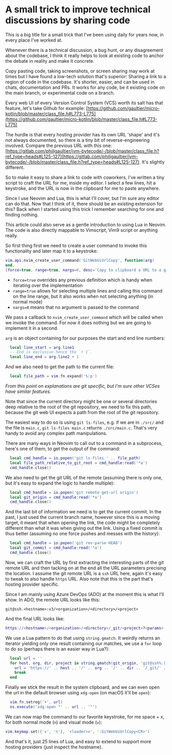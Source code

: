 # A small trick to improve technical discussions by sharing code

This is a big title for a small trick that I've been using daily for years now, in every place I've worked at. 

Whenever there is a technical discussion, a bug hunt, or any disagreement about the codebase, I think it really helps to look at existing code to anchor the debate in reality and make it concrete.

Copy pasting code, taking screenshots, or screen sharing may work at times but I have found a low-tech solution that's superior: Sharing a link to a region of code in the codebase. It's shorter, easier, and can be used in chats, documentation and PRs. 
It works for any code, be it existing code on the main branch, or experimental code on a branch.

Every web UI of every Version Control System (VCS) worth its salt has that feature, let's take Github for example: [https://github.com/gaultier/micro-kotlin/blob/master/class_file.h#L773-L775](https://github.com/gaultier/micro-kotlin/blob/master/class_file.h#L773-L775)

The hurdle is that every hosting provider has its own URL 'shape' and it's not always documented, so there is a tiny bit of reverse-engineering involved. Compare the previous URL with this one: [https://gitlab.com/philigaultier/jvm-bytecode/-/blob/master/class_file.h?ref_type=heads#L125-127](https://gitlab.com/philigaultier/jvm-bytecode/-/blob/master/class_file.h?ref_type=heads#L125-127). It's slightly different.

So to make it easy to share a link to code with coworkers, I've written a tiny script to craft the URL for me, inside my editor. I select a few lines, hit a keystroke, and the URL is now in the clipboard for me to paste anywhere.

Since I use Neovim and Lua, this is what I'll cover, but I'm sure any editor can do that. Now that I think of it, there should be an existing extension for this? Back when I started using this trick I remember searching for one and finding nothing.

This article could also serve as a gentle introduction to using Lua in Neovim. The code is also directly mappable to Vimscript, Vim9 script or anything really.

So first thing first we need to create a user command to invoke this functionality and later map it to a keystroke:

```lua
vim.api.nvim_create_user_command('GitWebUiUrlCopy', function(arg)
end,
{force=true, range=true, nargs=0, desc='Copy to clipboard a URL to a git webui for the current line'})
```

- `force=true` overrides any previous definition which is handy when iterating over the implementation
- `range=true` allows for selecting multiple lines and calling this command on the line range, but it also works when not selecting anything (in normal mode)
- `nargs=0` means that no argument is passed to the command

We pass a callback to `nvim_create_user_command` which will be called when we invoke the command. For now it does nothing but we are going to implement it in a second.

`arg` is an object containing for our purposes the start and end line numbers:

```lua
  local line_start = arg.line1
  -- End is exclusive hence the `+ 1`.
  local line_end = arg.line2 + 1
```

And we also need to get the path to the current file:

```lua
  local file_path = vim.fn.expand('%:p')
```

*From this point on explanations are git specific, but I'm sure other VCSes have similar features.*

Note that since the current directory might be one or several directories deep relative to the root of the git repository, we need to fix this path, because the git web UI expects a path from the root of the git repository.

The easiest way to do so is using `git ls-files`, e.g. if we are in `./src/` and the file is `main.c`, `git ls-files main.c` returns `./src/main.c`. That's very handy to avoid any complex path manipulations. 

There are many ways in Neovim to call out to a command in a subprocess, here's one of them, to get the output of the command:

```lua
  local cmd_handle = io.popen('git ls-files ' .. file_path)
  local file_path_relative_to_git_root = cmd_handle:read('*a')
  cmd_handle.close()
```

We also need to get the git URL of the remote (assuming there is only one, but it's easy to expand the logic to handle multiple):

```lua
  local cmd_handle = io.popen('git remote get-url origin')
  local git_origin = cmd_handle:read('*a')
  cmd_handle.close()
```

And the last bit of information we need is to get the current commit.
In the past, I just used the current branch name, however since this is a moving target, it meant that when opening the link, the code might be completely different than what it was when giving out the link. Using a fixed commit is thus better (assuming no one force pushes and messes with the history):

```lua
  local cmd_handle = io.popen('git rev-parse HEAD')
  local git_commit = cmd_handle:read('*a')
  cmd_handle.close()
```

Now, we can craft the URL by first extracting the interesting parts of the git remote URL and then tacking on at the end all the URL parameters precising the location.
I assume the git remote URL is a `ssh` URL here, again it's easy to tweak to also handle `https` URL. Also note that this is the part that's hosting provider specific.

Since I am mainly using Azure DevOps (ADO) at the moment this is what I'll show. In ADO, the remote URL looks like this:

```
git@ssh.<hostname>:v3/<organization>/<directory>/<project>
```

And the final URL looks like:

```lua
https://<hostname>/<organization>/<directory>/_git/<project>?<params>
```

We use a Lua pattern to do that using `string.gmatch`. It weirdly returns an iterator yielding only one result containing our matches, we use a `for` loop to do so (perhaps there is an easier way in Lua?):

```lua
  local url = ''
  for host, org, dir, project in string.gmatch(git_origin, 'git@ssh%.([^:]+):v3/([^/]+)/([^/]+)/([^\n]+)') do
    url = 'https://' .. host .. '/' .. org .. '/' .. dir .. '/_git/' .. project .. '?lineStartColumn=1&lineStyle=plain&_a=contents&version=GC' .. git_commit .. '&path=' .. file_path_relative_to_git_root .. '&line=' .. line_start .. '&lineEnd=' .. line_end
    break
  end
```

Finally we stick the result in the system clipboard, and we can even open the url in the default browser using `xdg-open` (on macOS it'll be `open`):

```lua
  vim.fn.setreg('+', url)
  os.execute('xdg-open "' .. url .. '"')
```

We can now map the command to our favorite keystroke, for me space + x, for both normal mode (`n`) and visual mode (`v`):

```lua
vim.keymap.set({'v', 'n'}, '<leader>x', ':GitWebUiUrlCopy<CR>')
```

And that's it, just 25 lines of Lua, and easy to extend to support more hosting providers (just inspect the hostname). 

